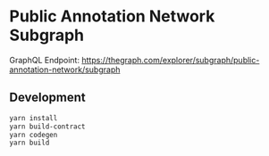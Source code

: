 # Public Annotation Network Subgraph

GraphQL Endpoint: https://thegraph.com/explorer/subgraph/public-annotation-network/subgraph

## Development
```sh
yarn install
yarn build-contract
yarn codegen
yarn build
```
